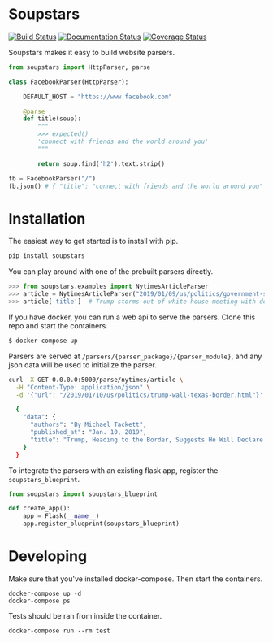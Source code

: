 # Soupstars

[![Build Status](https://travis-ci.com/tjwaterman99/soupstars.svg?branch=master)](https://travis-ci.com/tjwaterman99/soupstars) [![Documentation Status](https://readthedocs.org/projects/soupstars/badge/?version=latest)](https://soupstars.readthedocs.io/en/latest/?badge=latest) [![Coverage Status](https://coveralls.io/repos/github/tjwaterman99/soupstars/badge.svg)](https://coveralls.io/github/tjwaterman99/soupstars)

Soupstars makes it easy to build website parsers.

```python
from soupstars import HttpParser, parse

class FacebookParser(HttpParser):

    DEFAULT_HOST = "https://www.facebook.com"

    @parse
    def title(soup):
        """
        >>> expected()
        'connect with friends and the world around you'
        """

        return soup.find('h2').text.strip()

fb = FacebookParser("/")
fb.json() # { "title": "connect with friends and the world around you" }  
```

# Installation

The easiest way to get started is to install with pip.

```bash
pip install soupstars
```

You can play around with one of the prebuilt parsers directly.

```python
>>> from soupstars.examples import NytimesArticleParser
>>> article = NytimesArticleParser("2019/01/09/us/politics/government-shutdown-trump-senate.html")
>>> article['title']  # Trump storms out of white house meeting with democrats
```

If you have docker, you can run a web api to serve the parsers. Clone this repo and start the containers.

```bash
$ docker-compose up
```

Parsers are served at `/parsers/{parser_package}/{parser_module}`, and any json data will be used to initialize the parser.

```bash
curl -X GET 0.0.0.0:5000/parse/nytimes/article \
  -H "Content-Type: application/json" \
  -d '{"url": "/2019/01/10/us/politics/trump-wall-texas-border.html"}'

  {
    "data": {
      "authors": "By Michael Tackett",
      "published_at": "Jan. 10, 2019",
      "title": "Trump, Heading to the Border, Suggests He Will Declare an Emergency to Fund the Wall"
    }
  }
```

To integrate the parsers with an existing flask app, register the `soupstars_blueprint`.

```python
from soupstars import soupstars_blueprint

def create_app():
    app = Flask(__name__)
    app.register_blueprint(soupstars_blueprint)
```

# Developing

Make sure that you've installed docker-compose. Then start the containers.

```
docker-compose up -d
docker-compose ps
```

Tests should be ran from inside the container.

```
docker-compose run --rm test
```
